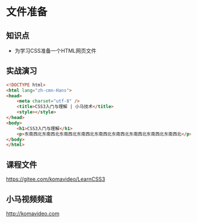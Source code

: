 文件准备
========

## 知识点

* 为学习CSS准备一个HTML网页文件

## 实战演习

~~~html
<!DOCTYPE html>
<html lang="zh-cmn-Hans">
<head>
    <meta charset="utf-8" />
    <title>CSS3入门与理解 | 小马技术</title>
    <style></style>
</head>
<body>
    <h1>CSS3入门与理解</h1>
    <p>东南西北东南西北东南西北东南西北东南西北东南西北东南西北东南西北东南西北</p>
</body>
</html>
~~~

## 课程文件

https://gitee.com/komavideo/LearnCSS3

## 小马视频频道

http://komavideo.com
